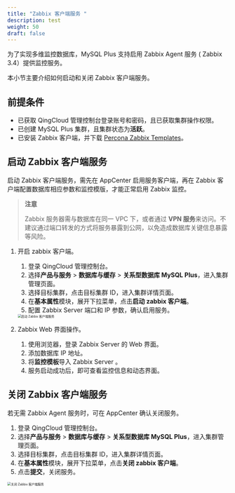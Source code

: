 ```yaml
---
title: "Zabbix 客户端服务 "
description: test
weight: 50
draft: false
---
```



为了实现多维监控数据库，MySQL Plus 支持启用 Zabbix Agent 服务 ( Zabbix 3.4）提供监控服务。

本小节主要介绍如何启动和关闭 Zabbix 客户端服务。

## 前提条件

- 已获取 QingCloud 管理控制台登录账号和密码，且已获取集群操作权限。
- 已创建 MySQL Plus 集群，且集群状态为**活跃**。
- 已安装 Zabbix 客户端，并下载 [Percona Zabbix Templates](https://releases-qs.pek3a.qingstor.com/zabbix/zbx_export_templates.xml?response-content-disposition=attachment)。

## 启动 Zabbix 客户端服务

启动 Zabbix 客户端服务，需先在 AppCenter 启用服务客户端，再在 Zabbix 客户端配置数据库相应参数和监控模版，才能正常启用 Zabbix 监控。

> **注意**
> 
> Zabbix 服务器需与数据库在同一 VPC 下，或者通过 **VPN 服务**来访问。不建议通过端口转发的方式将服务暴露到公网，以免造成数据库关键信息暴露等风险。

1. 开启 zabbix 客户端。
   
   1. 登录 QingCloud 管理控制台。
   2. 选择**产品与服务** > **数据库与缓存** > **关系型数据库 MySQL Plus**，进入集群管理页面。
   3. 选择目标集群，点击目标集群 ID，进入集群详情页面。  
   4. 在**基本属性**模块，展开下拉菜单，点击**启动 zabbix 客户端**。
   5. 配置 Zabbix Server 端口和 IP 参数，确认启用服务。

   <img src="../../../_images/enable_zabbix_agent.png" alt="启动 Zabbix 客户端服务" style="zoom:50%;" />

2. Zabbix Web 界面操作。
   
   1. 使用浏览器，登录 Zabbix Server 的 Web 界面。
   2. 添加数据库 IP 地址。
   3. 将**监控模板**导入 Zabbix Server 。
   4. 服务启动成功后，即可查看监控信息和动态界面。

## 关闭 Zabbix 客户端服务

若无需 Zabbix Agent 服务时，可在 AppCenter 确认关闭服务。

1. 登录 QingCloud 管理控制台。
2. 选择**产品与服务** > **数据库与缓存** > **关系型数据库 MySQL Plus**，进入集群管理页面。
3. 选择目标集群，点击目标集群 ID，进入集群详情页面。  
4. 在**基本属性**模块，展开下拉菜单，点击**关闭 zabbix 客户端**。
5. 点击**提交**，关闭服务。

 <img src="../../../_images/disable_zabbix_agent.png" alt="关闭 Zabbix 客户端服务" style="zoom:50%;" />
